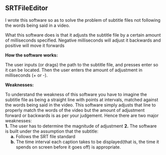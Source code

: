 ## SRTFileEditor ##



I wrote this software so as to solve the problem of subtitle files not following
the words being said in a video.

What this software does is that it adjusts the subtitle file by a certain amount
of milliseconds specified. Negative milliseconds will adjust it backwards and positive
will move it forwards

**How the software works:**

The user inputs (or drags) the path to the subtitle file, and presses enter so it can be
located. Then the user enters the amount of adjustment in milliseconds (+ or -).

**Weaknesses:**

To understand the weakness of this software you have to imagine the subtitle file as
being a straight line with points at intervals, matched against the words being said in
the video. This software simply adjusts that line to properly match the words of the video
but the amount of adjustment forward or backwards is as per your judgement. 
Hence there are two major weaknesses:  
**1.** The user has to determine the magnitude of adjustment
**2.** The software is built under the assumption that the subtitle:  
  &emsp;   **a.** Follows the SRT file standard  
  &emsp;   **b.** The time interval each caption takes to be displayed(that is, the time it  
  &emsp;&emsp;&ensp;spends on screen before it goes off) is appropriate.
